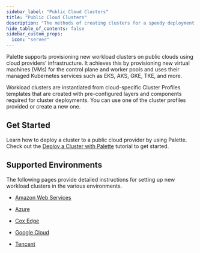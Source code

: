 ```yaml
---
sidebar_label: "Public Cloud Clusters"
title: "Public Cloud Clusters"
description: "The methods of creating clusters for a speedy deployment on any CSP"
hide_table_of_contents: false
sidebar_custom_props:
  icon: "server"
---
```


Palette supports provisioning new workload clusters on public clouds using cloud providers' infrastructure. It achieves
this by provisioning new virtual machines (VMs) for the control plane and worker pools and uses their managed Kubernetes
services such as EKS, AKS, GKE, TKE, and more.

Workload clusters are instantiated from cloud-specific Cluster Profiles templates that are created with pre-configured
layers and components required for cluster deployments. You can use one of the cluster profiles provided or create a new
one.

## Get Started

Learn how to deploy a cluster to a public cloud provider by using Palette. Check out the
[Deploy a Cluster with Palette](deploy-k8s-cluster.md) tutorial to get started.

## Supported Environments

The following pages provide detailed instructions for setting up new workload clusters in the various environments.

- [Amazon Web Services](aws/aws.md)

- [Azure](azure/azure.md)

- [Cox Edge](cox-edge/cox-edge.md)

- [Google Cloud](gcp/gcp.md)

- [Tencent](tke.md)
